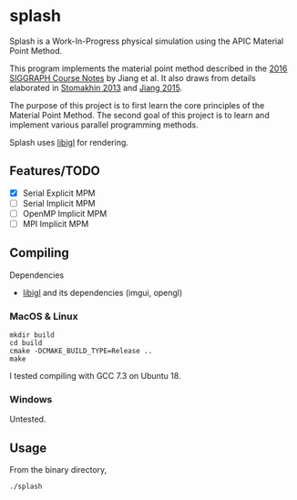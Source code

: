 # splash
Splash is a Work-In-Progress physical simulation using the APIC Material Point Method. 

This program implements the material point method described in the [2016 SIGGRAPH Course Notes](https://www.seas.upenn.edu/~cffjiang/research/mpmcourse/mpmcourse.pdf) by Jiang  et al.
It also draws from details elaborated in [Stomakhin 2013](http://alexey.stomakhin.com/research/snow.html) and [Jiang 2015](https://www.seas.upenn.edu/~cffjiang/research/apic/paper.pdf).

The purpose of this project is to first learn the core principles of the Material Point Method. 
The second goal of this project is to learn and implement various parallel programming methods. 

Splash uses [libigl](https://libigl.github.io/) for rendering.

## Features/TODO
* [x] Serial Explicit MPM
* [ ] Serial Implicit MPM
* [ ] OpenMP Implicit MPM
* [ ] MPI Implicit MPM

## Compiling
Dependencies
- [libigl](https://libigl.github.io/) and its dependencies (imgui, opengl)


### MacOS & Linux
```
mkdir build
cd build
cmake -DCMAKE_BUILD_TYPE=Release ..
make
```
I tested compiling with GCC 7.3 on Ubuntu 18.

### Windows
Untested. 

## Usage
From the binary directory,
```
./splash
```
